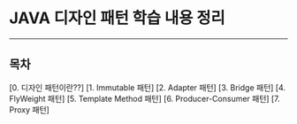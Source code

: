 # JAVA 디자인 패턴 학습 내용 정리
-----


## 목차
[0. 디자인 패턴이란??]
[1. Immutable 패턴]
[2. Adapter 패턴]
[3. Bridge 패턴]
[4. FlyWeight 패턴]
[5. Template Method 패턴]
[6. Producer-Consumer 패턴]
[7. Proxy 패턴]
